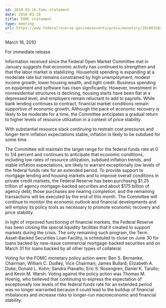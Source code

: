 ```yaml
---
id: 2010-03-16-fomc-statement
date: 2010-03-16
title: FOMC statement
type: meeting
url: https://www.federalreserve.gov/newsevents/press/monetary/20100316a.htm
---
```


March 16, 2010

For immediate release

Information received since the Federal Open Market Committee met in January suggests that economic activity has continued to strengthen and that the labor market is stabilizing. Household spending is expanding at a moderate rate but remains constrained by high unemployment, modest income growth, lower housing wealth, and tight credit. Business spending on equipment and software has risen significantly. However, investment in nonresidential structures is declining, housing starts have been flat at a depressed level, and employers remain reluctant to add to payrolls. While bank lending continues to contract, financial market conditions remain supportive of economic growth. Although the pace of economic recovery is likely to be moderate for a time, the Committee anticipates a gradual return to higher levels of resource utilization in a context of price stability.

With substantial resource slack continuing to restrain cost pressures and longer-term inflation expectations stable, inflation is likely to be subdued for some time.

The Committee will maintain the target range for the federal funds rate at 0 to 1/4 percent and continues to anticipate that economic conditions, including low rates of resource utilization, subdued inflation trends, and stable inflation expectations, are likely to warrant exceptionally low levels of the federal funds rate for an extended period. To provide support to mortgage lending and housing markets and to improve overall conditions in private credit markets, the Federal Reserve has been purchasing $1.25 trillion of agency mortgage-backed securities and about $175 billion of agency debt; those purchases are nearing completion, and the remaining transactions will be executed by the end of this month. The Committee will continue to monitor the economic outlook and financial developments and will employ its policy tools as necessary to promote economic recovery and price stability.

In light of improved functioning of financial markets, the Federal Reserve has been closing the special liquidity facilities that it created to support markets during the crisis. The only remaining such program, the Term Asset-Backed Securities Loan Facility, is scheduled to close on June 30 for loans backed by new-issue commercial mortgage-backed securities and on March 31 for loans backed by all other types of collateral.

Voting for the FOMC monetary policy action were: Ben S. Bernanke, Chairman; William C. Dudley, Vice Chairman; James Bullard; Elizabeth A. Duke; Donald L. Kohn; Sandra Pianalto; Eric S. Rosengren; Daniel K. Tarullo; and Kevin M. Warsh. Voting against the policy action was Thomas M. Hoenig, who believed that continuing to express the expectation of exceptionally low levels of the federal funds rate for an extended period was no longer warranted because it could lead to the buildup of financial imbalances and increase risks to longer-run macroeconomic and financial stability.